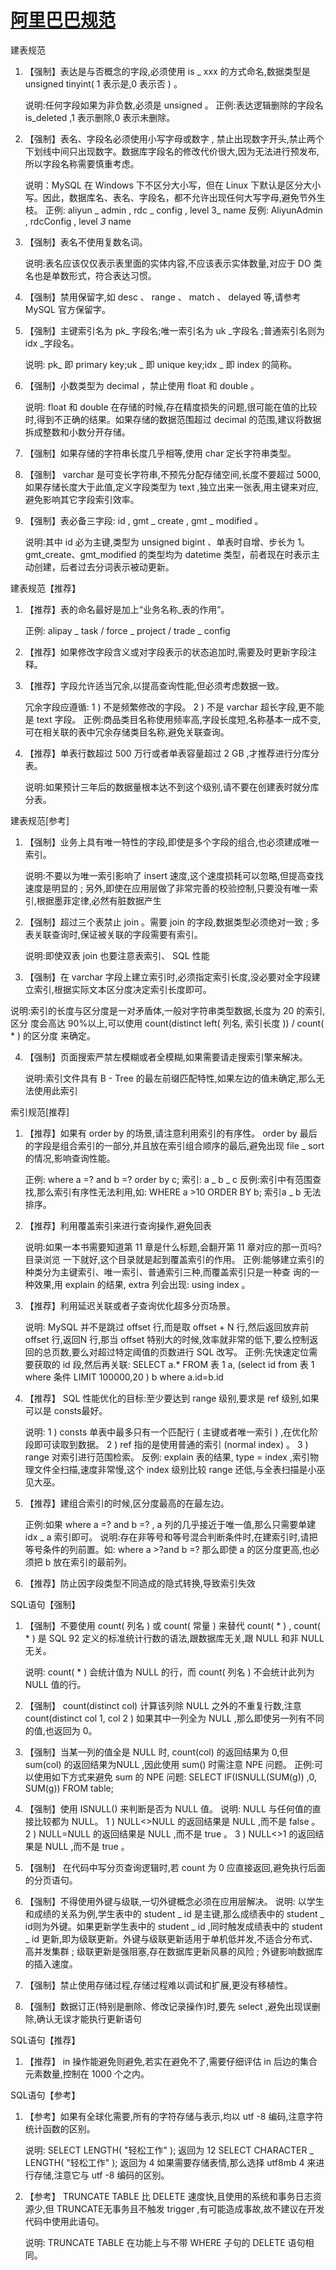 # [阿里巴巴规范](https://www.jianshu.com/p/4dc9c82f13d5)

建表规范

1. 【强制】表达是与否概念的字段,必须使用 is _ xxx 的方式命名,数据类型是 unsigned tinyint( 1 表示是,0 表示否 ) 。

   说明:任何字段如果为非负数,必须是 unsigned 。
   正例:表达逻辑删除的字段名 is_deleted ,1 表示删除,0 表示未删除。

2. 【强制】表名、字段名必须使用小写字母或数字 , 禁止出现数字开头,禁止两个下划线中间只出现数字。数据库字段名的修改代价很大,因为无法进行预发布,所以字段名称需要慎重考虑。

   说明：MySQL 在 Windows 下不区分大小写，但在 Linux 下默认是区分大小写。因此，数据库名、表名、字段名，都不允许出现任何大写字母,避免节外生枝。
   正例: aliyun _ admin , rdc _ config , level 3_ name
   反例: AliyunAdmin , rdcConfig , level _3_ name

3. 【强制】表名不使用复数名词。

   说明:表名应该仅仅表示表里面的实体内容,不应该表示实体数量,对应于 DO 类名也是单数形式，符合表达习惯。

4. 【强制】禁用保留字,如 desc 、 range 、 match 、 delayed 等,请参考 MySQL 官方保留字。
5. 【强制】主键索引名为 pk_ 字段名;唯一索引名为 uk _字段名 ;普通索引名则为 idx _字段名。

   说明: pk_ 即 primary key;uk _ 即 unique key;idx _ 即 index 的简称。

6. 【强制】小数类型为 decimal ，禁止使用 float 和 double 。

   说明: float 和 double 在存储的时候,存在精度损失的问题,很可能在值的比较时,得到不正确的结果。如果存储的数据范围超过 decimal 的范围,建议将数据拆成整数和小数分开存储。

7. 【强制】如果存储的字符串长度几乎相等,使用 char 定长字符串类型。
8. 【强制】 varchar 是可变长字符串,不预先分配存储空间,长度不要超过 5000,如果存储长度大于此值,定义字段类型为 text ,独立出来一张表,用主键来对应,避免影响其它字段索引效率。
9. 【强制】表必备三字段: id , gmt _ create , gmt _ modified 。

    说明:其中 id 必为主键,类型为 unsigned bigint 、单表时自增、步长为 1。 gmt_create、gmt_modified 的类型均为 datetime 类型，前者现在时表示主动创建，后者过去分词表示被动更新。

建表规范【推荐】

1. 【推荐】表的命名最好是加上“业务名称_表的作用”。

   正例: alipay _ task / force _ project / trade _ config

2. 【推荐】如果修改字段含义或对字段表示的状态追加时,需要及时更新字段注释。

3. 【推荐】字段允许适当冗余,以提高查询性能,但必须考虑数据一致。

   冗余字段应遵循:
   1 ) 不是频繁修改的字段。
   2 ) 不是 varchar 超长字段,更不能是 text 字段。
   正例:商品类目名称使用频率高,字段长度短,名称基本一成不变,可在相关联的表中冗余存储类目名称,避免关联查询。

4. 【推荐】单表行数超过 500 万行或者单表容量超过 2 GB ,才推荐进行分库分表。

   说明:如果预计三年后的数据量根本达不到这个级别,请不要在创建表时就分库分表。

建表规范[参考]

1. 【强制】业务上具有唯一特性的字段,即使是多个字段的组合,也必须建成唯一索引。

    说明:不要以为唯一索引影响了 insert 速度,这个速度损耗可以忽略,但提高查找速度是明显的 ; 另外,即使在应用层做了非常完善的校验控制,只要没有唯一索引,根据墨菲定律,必然有脏数据产生

2. 【强制】超过三个表禁止 join 。需要 join 的字段,数据类型必须绝对一致 ; 多表关联查询时,保证被关联的字段需要有索引。

   说明:即使双表 join 也要注意表索引、 SQL 性能

3. 【强制】在 varchar 字段上建立索引时,必须指定索引长度,没必要对全字段建立索引,根据实际文本区分度决定索引长度即可。
  
  说明:索引的长度与区分度是一对矛盾体,一般对字符串类型数据,长度为 20 的索引,区分 度会高达 90%以上,可以使用 count(distinct left( 列名, 索引长度 )) / count( * ) 的区分度 来确定。

4. 【强制】页面搜索严禁左模糊或者全模糊,如果需要请走搜索引擎来解决。

   说明:索引文件具有 B - Tree 的最左前缀匹配特性,如果左边的值未确定,那么无法使用此索引

索引规范[推荐]

1. 【推荐】如果有 order by 的场景,请注意利用索引的有序性。 order by 最后的字段是组合索引的一部分,并且放在索引组合顺序的最后,避免出现 file _ sort 的情况,影响查询性能。
   
   正例: where a =? and b =? order by c; 索引: a _ b _ c
   反例:索引中有范围查找,那么索引有序性无法利用,如: WHERE a >10 ORDER BY b; 索引a _ b 无法排序。

2. 【推荐】利用覆盖索引来进行查询操作,避免回表

   说明:如果一本书需要知道第 11 章是什么标题,会翻开第 11 章对应的那一页吗?目录浏览
   一下就好,这个目录就是起到覆盖索引的作用。
   正例:能够建立索引的种类分为主键索引、唯一索引、普通索引三种,而覆盖索引只是一种查
   询的一种效果,用 explain 的结果, extra 列会出现: using index 。

3. 【推荐】利用延迟关联或者子查询优化超多分页场景。

   说明: MySQL 并不是跳过 offset 行,而是取 offset + N 行,然后返回放弃前 offset 行,返回N 行,那当 offset 特别大的时候,效率就非常的低下,要么控制返回的总页数,要么对超过特定阈值的页数进行 SQL 改写。
   正例:先快速定位需要获取的 id 段,然后再关联:
   SELECT a.* FROM 表 1 a, (select id from 表 1 where 条件 LIMIT 100000,20 ) b where a.id=b.id

4. 【推荐】 SQL 性能优化的目标:至少要达到 range 级别,要求是 ref 级别,如果可以是 consts最好。

   说明:
   1 ) consts 单表中最多只有一个匹配行 ( 主键或者唯一索引 ) ,在优化阶段即可读取到数据。
   2 ) ref 指的是使用普通的索引 (normal index) 。
   3 ) range 对索引进行范围检索。
   反例: explain 表的结果, type = index ,索引物理文件全扫描,速度非常慢,这个 index 级别比较 range 还低,与全表扫描是小巫见大巫。


5. 【推荐】建组合索引的时候,区分度最高的在最左边。

   正例:如果 where a =? and b =? , a 列的几乎接近于唯一值,那么只需要单建 idx _ a 索引即可。
   说明:存在非等号和等号混合判断条件时,在建索引时,请把等号条件的列前置。如: where a >?and b =? 那么即使 a 的区分度更高,也必须把 b 放在索引的最前列。

6. 【推荐】防止因字段类型不同造成的隐式转换,导致索引失效

SQL语句【强制】

1. 【强制】不要使用 count( 列名 ) 或 count( 常量 ) 来替代 count( * ) , count( * ) 是 SQL 92 定义的标准统计行数的语法,跟数据库无关,跟 NULL 和非 NULL 无关。

   说明: count( * ) 会统计值为 NULL 的行，而 count( 列名 ) 不会统计此列为 NULL 值的行。

2. 【强制】 count(distinct col) 计算该列除 NULL 之外的不重复行数,注意 count(distinct col 1, col 2 ) 如果其中一列全为 NULL ,那么即使另一列有不同的值,也返回为 0。

3. 【强制】当某一列的值全是 NULL 时, count(col) 的返回结果为 0,但 sum(col) 的返回结果为NULL ,因此使用 sum() 时需注意 NPE 问题。
   正例:可以使用如下方式来避免 sum 的 NPE 问题: SELECT IF(ISNULL(SUM(g)) ,0, SUM(g)) FROM table;

4. 【强制】使用 ISNULL() 来判断是否为 NULL 值。
    说明: NULL 与任何值的直接比较都为 NULL。
    1 ) NULL<>NULL 的返回结果是 NULL ,而不是 false 。
    2 ) NULL=NULL 的返回结果是 NULL ,而不是 true 。
    3 ) NULL<>1 的返回结果是 NULL ,而不是 true 。

5. 【强制】 在代码中写分页查询逻辑时,若 count 为 0 应直接返回,避免执行后面的分页语句。
6. 【强制】不得使用外键与级联,一切外键概念必须在应用层解决。
   说明:
   以学生和成绩的关系为例,学生表中的 student _ id 是主键,那么成绩表中的 student _ id则为外键。如果更新学生表中的 student _ id ,同时触发成绩表中的 student _ id 更新,即为级联更新。外键与级联更新适用于单机低并发,不适合分布式、高并发集群 ; 级联更新是强阻塞,存在数据库更新风暴的风险 ; 外键影响数据库的插入速度。

7. 【强制】禁止使用存储过程,存储过程难以调试和扩展,更没有移植性。
8. 【强制】数据订正(特别是删除、修改记录操作)时,要先 select ,避免出现误删除,确认无误才能执行更新语句

SQL语句【推荐】

1. 【推荐】 in 操作能避免则避免,若实在避免不了,需要仔细评估 in 后边的集合元素数量,控制在 1000 个之内。

SQL语句【参考】

1. 【参考】如果有全球化需要,所有的字符存储与表示,均以 utf -8 编码,注意字符统计函数的区别。

   说明:
   SELECT LENGTH( "轻松工作" ); 返回为 12
   SELECT CHARACTER _ LENGTH( "轻松工作" ); 返回为 4
   如果需要存储表情,那么选择 utf8mb 4 来进行存储,注意它与 utf -8 编码的区别。

2. 【参考】 TRUNCATE TABLE 比 DELETE 速度快,且使用的系统和事务日志资源少,但 TRUNCATE无事务且不触发 trigger ,有可能造成事故,故不建议在开发代码中使用此语句。

   说明: TRUNCATE TABLE 在功能上与不带 WHERE 子句的 DELETE 语句相同。
